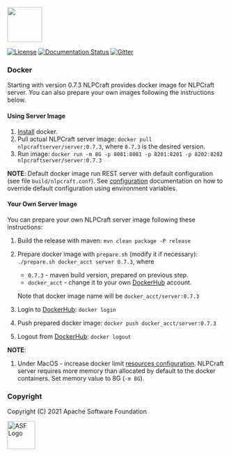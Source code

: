 <!--
 Licensed to the Apache Software Foundation (ASF) under one or more
 contributor license agreements.  See the NOTICE file distributed with
 this work for additional information regarding copyright ownership.
 The ASF licenses this file to You under the Apache License, Version 2.0
 (the "License"); you may not use this file except in compliance with
 the License.  You may obtain a copy of the License at

      http://www.apache.org/licenses/LICENSE-2.0

 Unless required by applicable law or agreed to in writing, software
 distributed under the License is distributed on an "AS IS" BASIS,
 WITHOUT WARRANTIES OR CONDITIONS OF ANY KIND, either express or implied.
 See the License for the specific language governing permissions and
 limitations under the License.
-->

<img src="https://nlpcraft.apache.org/images/nlpcraft_logo_black.gif" height="80px">
<br>

[![License](https://img.shields.io/badge/license-Apache%202-blue.svg)](https://raw.githubusercontent.com/apache/opennlp/master/LICENSE)
[![Documentation Status](https://img.shields.io/:docs-latest-green.svg)](https://nlpcraft.apache.org/docs.html)
[![Gitter](https://badges.gitter.im/apache-nlpcraft/community.svg)](https://gitter.im/apache-nlpcraft/community)

### Docker
Starting with version 0.7.3 NLPCraft provides docker image for NLPCraft server. You can 
also prepare your own images following the instructions below. 

#### Using Server Image
 1. [Install](https://docs.docker.com/install/) docker.
 2. Pull actual NLPCraft server image: ```docker pull nlpcraftserver/server:0.7.3```, 
 where `0.7.3` is the desired version.
 3. Run image: ```docker run -m 8G -p 8081:8081 -p 8201:8201 -p 8202:8202 nlpcraftserver/server:0.7.3```

**NOTE**:
 Default docker image run REST server with default configuration (see file `build/nlpcraft.conf`). See [configuration](https://nlpcraft.apache.org/server-and-probe.html)
 documentation on how to override default configuration using environment variables. 

#### Your Own Server Image
You can prepare your own NLPCraft server image following these instructions:
 1. Build the release with maven: ```mvn clean package -P release```  
 2. Prepare docker image with `prepare.sh` (modify it if necessary):
   ```./prepare.sh docker_acct server 0.7.3```, where
    * `0.7.3` - maven build version, prepared on previous step.
    * `docker_acct` - change it to your own [DockerHub](https://hub.docker.com) account.    
 
    Note that docker image name will be `docker_acct/server:0.7.3`   
 3. Login to [DockerHub](https://hub.docker.com): ```docker login```   
 4. Push prepared docker image: ```docker push docker_acct/server:0.7.3```  
 5. Logout from [DockerHub](https://hub.docker.com): ```docker logout```

**NOTE**:
 1. Under MacOS - increase docker limit [resources configuration](https://docs.docker.com/config/containers/resource_constraints/). NLPCraft server requires more memory
than allocated by default to the docker containers. Set memory value to 8G (`-m 8G`). 
          
### Copyright
Copyright (C) 2021 Apache Software Foundation

<img src="https://www.apache.org/img/ASF20thAnniversary.jpg" height="64px" alt="ASF Logo">


